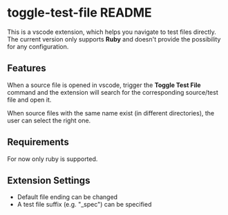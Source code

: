# toggle-test-file README

This is a vscode extension, which helps you navigate to test files directly.
The current version only supports **Ruby** and doesn't provide the possibility for any configuration.

## Features

When a source file is opened in vscode, trigger the **Toggle Test File** command and the extension will search for the corresponding source/test file and open it.

When source files with the same name exist (in different directories), the user can select the right one.

## Requirements

For now only ruby is supported.

## Extension Settings

* Default file ending can be changed
* A test file suffix (e.g. "_spec") can be specified